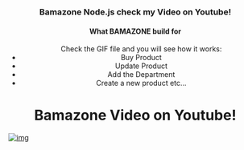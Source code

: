

<h3 align="center">Bamazone  Node.js check my Video on Youtube!</h3>
<h4 align="center">What BAMAZONE build for</h4>

 <ul align="center" > Check the GIF file and you will see how it works:
      <li>Buy Product </li> 
      <li>Update Product</li>
      <li>Add the Department</li>
      <li>Create a new product etc...</li>
</ul>

<h1 align="center">Bamazone Video on Youtube!</h1>



[![img](http://www.titanui.com/wp-content/uploads/2013/06/05/Simple-Youtube-Play-Button-PSD-234x152.jpg)](https://www.youtube.com/watch?v=20j4_dZTc8c&feature=youtu.be "Node.js BAMAZONE")

